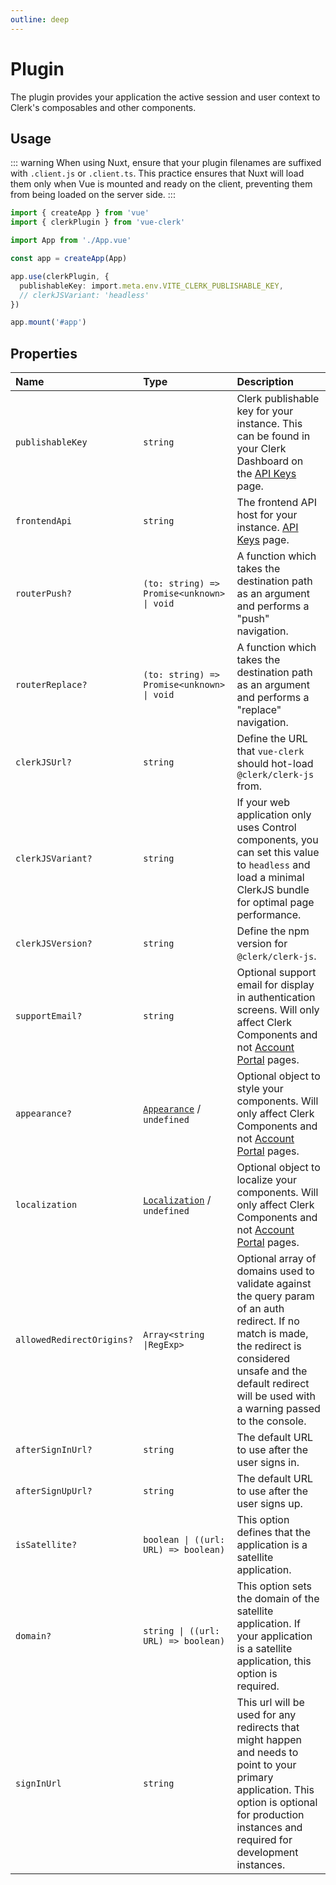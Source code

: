 ```yaml
---
outline: deep
---
```


# Plugin

The plugin provides your application the active session and user context to Clerk's composables and other components.

## Usage

::: warning
When using Nuxt, ensure that your plugin filenames are suffixed with `.client.js` or `.client.ts`. This practice ensures that Nuxt will load them only when Vue is mounted and ready on the client, preventing them from being loaded on the server side.
:::

```ts
import { createApp } from 'vue'
import { clerkPlugin } from 'vue-clerk'

import App from './App.vue'

const app = createApp(App)

app.use(clerkPlugin, {
  publishableKey: import.meta.env.VITE_CLERK_PUBLISHABLE_KEY,
  // clerkJSVariant: 'headless'
})

app.mount('#app')
```

## Properties

|Name|Type|Description|
|:----|:----|:----|
|`publishableKey`|`string`|Clerk publishable key for your instance. This can be found in your Clerk Dashboard on the [API Keys](https://dashboard.clerk.com/last-active?path=api-keys) page. |
|`frontendApi`|`string`|The frontend API host for your instance. [API Keys](https://dashboard.clerk.com/last-active?path=api-keys) page. |
|`routerPush?`|`(to: string) => Promise<unknown> \| void`|A function which takes the destination path as an argument and performs a "push" navigation.|
|`routerReplace?`|`(to: string) => Promise<unknown> \| void`|A function which takes the destination path as an argument and performs a "replace" navigation.|
|`clerkJSUrl?`|`string`|Define the URL that `vue-clerk` should hot-load `@clerk/clerk-js` from.|
|`clerkJSVariant?`|`string`|If your web application only uses Control components, you can set this value to `headless` and load a minimal ClerkJS bundle for optimal page performance.|
|`clerkJSVersion?`|`string`|Define the npm version for `@clerk/clerk-js`.|
|`supportEmail?`|`string`|Optional support email for display in authentication screens. Will only affect Clerk Components and not [Account Portal](https://clerk.com/docs/account-portal/overview) pages.|
|`appearance?`|[`Appearance`](https://clerk.com/docs/components/customization/overview) / `undefined`|Optional object to style your components. Will only affect Clerk Components and not [Account Portal](https://clerk.com/docs/account-portal/overview) pages.|
|`localization`|[`Localization`](https://clerk.com/docs/components/customization/localization) / `undefined`|Optional object to localize your components. Will only affect Clerk Components and not [Account Portal](https://clerk.com/docs/account-portal/overview) pages.|
|`allowedRedirectOrigins?`|`Array<string \|RegExp>`|Optional array of domains used to validate against the query param of an auth redirect. If no match is made, the redirect is considered unsafe and the default redirect will be used with a warning passed to the console.|
|`afterSignInUrl?`|`string`|The default URL to use after the user signs in.|
|`afterSignUpUrl?`|`string`|The default URL to use after the user signs up.|
|`isSatellite?`|`boolean \| ((url: URL) => boolean)`|This option defines that the application is a satellite application.|
|`domain?`|`string \| ((url: URL) => boolean)`|This option sets the domain of the satellite application. If your application is a satellite application, this option is required.|
|`signInUrl`|`string`|This url will be used for any redirects that might happen and needs to point to your primary application. This option is optional for production instances and required for development instances.|
